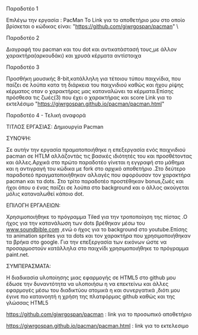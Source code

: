 Παραδοτέο 1 

Επιλέγω την εργασία : PacMan To Link για το αποθετήριο μου στο οποίο βρίσκεται ο κώδικας είναι: "https://github.com/giwrgospan/pacman" \


Παραδοτέο 2 

Διαγραφή του pacman και του dot και αντικατάστασή τους,με άλλον χαρακτήρα(αρκουδάκι) και χρυσά κέρματα αντίστοιχα 


Παραδοτέο 3 

Προσθήκη μουσικής 8-bit,κατάλληλη για τέτοιου τύπου παιχνίδια, που παίζει σε λούπα κατα τη διάρκεια του παιχνιδιού καθώς και ήχου ρίψης κέρματος οταν ο χαρακτήρας μας καταναλώνει τα κέρματα.Επίσης πρόσθεσα τις ζωές(3) που έχει ο χαρακτήρας και score Link για το εκτελέσιμο "https://giwrgospan.github.io/pacman/pacman.html"

 Παραδοτέο 4 - Τελική αναφορά 

 ΤΙΤΛΟΣ ΕΡΓΑΣΙΑΣ: Δημιουργία Pacman

 ΣΥΝΟΨΗ:

 Σε αυτήν την εργασία πραματοποιήθηκε η επεξεργασία ενός παιχνιδιού pacman σε HTLM αλλάζοντάς τις βασικές ιδιότητές του και προσθέτοντας και άλλες.Αρχικά στο πρώτο παραδοτέο γίνεται η εγγραφή στο μάθημα και η αντιγραγή του κώδικα με fork στο αρχικό αποθετήριο .Στο δεύτερο παραδοτεό πραγματοποιήθηκαν αλλαγές που αφορόυσαν τον χαρακτήρα pacman και τα dots. Στο τρίτο παραδοτέο προστέθηκαν bonus,ζωές και ήχοι όπου ο ένας παίζει σε λούπα στο background και ο άλλος ακούγεται μόλις καταναλωθεί κάποιο dot. 

 ΕΠΙΛΟΓΗ ΕΡΓΑΛΕΙΩΝ:

Χρησιμοποιήθηκε το πρόγραμμα Tiled για την τροποποίηση της πίστας .Ο ήχος για την κατανάλωση των dots βρέθηκαν μέσω του www.soundbible.com ,ενώ ο ήχος για το background στο youtube.Επίσης τα animation sprites για τα dots και τον χαρακτήρα που χρησιμοποιήθηκαν τα  βρήκα στο google. Για την επεξεργασία των εικόνων ώστε να προσαρμοστούν κατάλληλα στο παιχνίδι χρησιμοποιήθηκε το πρόγραμμα paint.net.

 ΣΥΜΠΕΡΑΣΜΑΤΑ:

Η διαδικασία υλοποίησης μιας εφαρμογής σε HTML5 στο github μου έδωσε την δυναντότητα να υλοποιήσω η να επεκτείνω και άλλες εφαρμογές μέσω του διαδικτύου ατομικά η και συνεργατικά ,διότι μου έγινε πιο κατανοητή η χρήση της πλατφόρμας github καθώς και της γλώσσας HTML5
  
https://github.com/giwrgospan/pacman : 
link για το προσωπικό αποθετήριο

https://giwrgospan.github.io/pacman/pacman.html :
link για το εκτελεσιμο 
